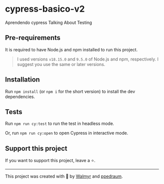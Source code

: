 # cypress-basico-v2

Aprendendo cypress Talking About Testing

## Pre-requirements

It is required to have Node.js and npm installed to run this project.

> I used versions `v18.15.0` and `9.5.0` of Node.js and npm, respectively. I suggest you use the same or later versions.

## Installation

Run `npm install` (or `npm i` for the short version) to install the dev dependencies.

## Tests

<!-- > **Note:** Before running the tests, make a copy of the `cypress.env.example.json` file as `cypress.env.json`, which in the real world, you would update with valid credentials. -->
<!-- > The `cypress.env.json` file is included on [`.gitignore`](./.gitignore) and you're safe that confidential info won't be versioned. -->
Run `npm run cy:test` to run the test in headless mode.

Or, run `npm run cy:open` to open Cypress in interactive mode.

## Support this project

If you want to support this project, leave a ⭐.

___

This project was created with 💚 by [Walmyr](https://walmyr.dev) and [ppedraum](https://pedrovirtuozo.com).